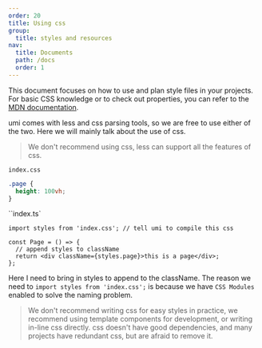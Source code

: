 ```yaml
---
order: 20
title: Using css
group:
  title: styles and resources
nav:
  title: Documents
  path: /docs
  order: 1
---
```


This document focuses on how to use and plan style files in your projects. For basic CSS knowledge or to check out properties, you can refer to the [MDN documentation](https://developer.mozilla.org/zh-CN/docs/Web/CSS/Reference).

umi comes with less and css parsing tools, so we are free to use either of the two. Here we will mainly talk about the use of css.

> We don't recommend using css, less can support all the features of css.

`index.css`

```css
.page {
  height: 100vh;
}
```

``index.ts`

```tsx | pure
import styles from 'index.css'; // tell umi to compile this css

const Page = () => {
  // append styles to className
  return <div className={styles.page}>this is a page</div>;
};
```

Here I need to bring in styles to append to the className. The reason we need to `import styles from 'index.css';` is because we have `CSS Modules` enabled to solve the naming problem.

> We don't recommend writing css for easy styles in practice, we recommend using template components for development, or writing in-line css directly. css doesn't have good dependencies, and many projects have redundant css, but are afraid to remove it.

